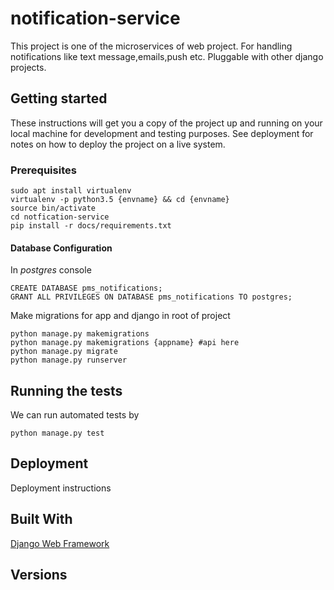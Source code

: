 # notification-service

This project is one of the microservices of web project. 
For handling notifications like text message,emails,push etc.
Pluggable with other django projects.

## Getting started

These instructions will get you a copy of the project up and running on your local machine for development 
and testing purposes. See deployment for notes on how to deploy the project on a live system.

### Prerequisites

    sudo apt install virtualenv
    virtualenv -p python3.5 {envname} && cd {envname}
    source bin/activate
    cd notfication-service
    pip install -r docs/requirements.txt
    
#### Database Configuration 

In *postgres* console
      
    CREATE DATABASE pms_notifications;
    GRANT ALL PRIVILEGES ON DATABASE pms_notifications TO postgres;
    
Make migrations for app and django in root of project
    
    python manage.py makemigrations
    python manage.py makemigrations {appname} #api here
    python manage.py migrate
    python manage.py runserver

## Running the tests

We can run automated tests by 

    python manage.py test

## Deployment

  Deployment instructions 
 
## Built With

[Django Web Framework](https://docs.djangoproject.com/en/2.2/)

## Versions

